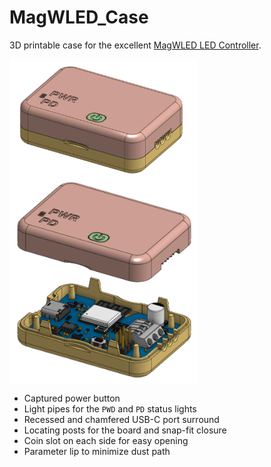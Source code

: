 # MagWLED_Case
3D printable case for the excellent [MagWLED LED Controller](https://magwled.com/).

<img src="media/case_assembled.png" width="300" align="center"> <img src="media/case_exploded.png" width="300" align="center">


* Captured power button
* Light pipes for the `PWD` and `PD` status lights
* Recessed and chamfered USB-C port surround
* Locating posts for the board and snap-fit closure
* Coin slot on each side for easy opening
* Parameter lip to minimize dust path

